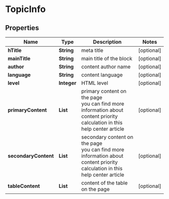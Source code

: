 # TopicInfo


## Properties

| Name | Type | Description | Notes |
|------------ | ------------- | ------------- | -------------|
**hTitle** | **String** | meta title |[optional]|
**mainTitle** | **String** | main title of the block |[optional]|
**author** | **String** | content author name |[optional]|
**language** | **String** | content language |[optional]|
**level** | **Integer** | HTML level |[optional]|
**primaryContent** | **List<SectionContentItemInfo>** | primary content on the page<br>you can find more information about content priority calculation in this help center article |[optional]|
**secondaryContent** | **List<SectionContentItemInfo>** | secondary content on the page<br>you can find more information about content priority calculation in this help center article |[optional]|
**tableContent** | **List<TableContentInfo>** | content of the table on the page |[optional]|